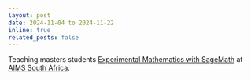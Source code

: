 ```yaml
---
layout: post
date: 2024-11-04 to 2024-11-22
inline: true
related_posts: false
---
```


Teaching masters students [Experimental Mathematics with SageMath](https://evansdoe.github.io/aims-za/ems/2024-25/) at [AIMS South Africa](http://www.aims.ac.za).

